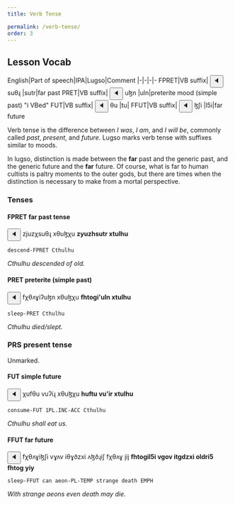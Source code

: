 ```yaml
---
title: Verb Tense

permalink: /verb-tense/
order: 3
---
```


## Lesson Vocab

English|Part of speech|IPA|Lugso|Comment
|-|-|-|-
FPRET|VB suffix|<span class='spoken '> <button class='speak' type='button' data-ipa='suθɻ'>🔈</button> <span class='ipa'>suθɻ</span> </span>|sutr|far past
PRET|VB suffix|<span class='spoken '> <button class='speak' type='button' data-ipa='uɮn'>🔈</button> <span class='ipa'>uɮn</span> </span>|uln|preterite mood (simple past) "i VBed"
FUT|VB suffix|<span class='spoken '> <button class='speak' type='button' data-ipa='θu'>🔈</button> <span class='ipa'>θu</span> </span>|tu|
FFUT|VB suffix|<span class='spoken '> <button class='speak' type='button' data-ipa='ɮʃi'>🔈</button> <span class='ipa'>ɮʃi</span> </span>|l5i|far future

Verb tense is the difference between _I was_, _I am_, and _I will be_, commonly called _past_, _present_, and _future_. 
Lugso marks verb tense with suffixes similar to moods.

In lugso, distinction is made between the **far** past and the generic past, and the generic future and the **far** future. Of course, what is far to human cultists is paltry moments to the outer gods, but there are times when the distinction is necessary to make from a mortal perspective.

### Tenses

#### FPRET far past tense

<span class='spoken '> <button class='speak' type='button' data-ipa='zjuzχsuθɻ xθuɮχu'>🔈</button> <span class='ipa'>zjuzχsuθɻ xθuɮχu</span> </span> <strong>zyuzhsutr xtulhu</strong>

`descend-FPRET Cthulhu`

_Cthulhu descended of old._

#### PRET preterite (simple past)

<span class='spoken '> <button class='speak' type='button' data-ipa='fχθʌɣiʔuɮn xθuɮχu'>🔈</button> <span class='ipa'>fχθʌɣiʔuɮn xθuɮχu</span> </span> <strong>fhtogi'uln xtulhu</strong>

`sleep-PRET Cthulhu`

_Cthulhu died/slept._

### PRS present tense

Unmarked.

#### FUT simple future

<span class='spoken '> <button class='speak' type='button' data-ipa='χufθu vuʔiɻ xθuɮχu'>🔈</button> <span class='ipa'>χufθu vuʔiɻ xθuɮχu</span> </span> <strong>huftu vu'ir xtulhu</strong>

`consume-FUT 1PL.INC-ACC Cthulhu`

_Cthulhu shall eat us._

#### FFUT far future

<span class='spoken '> <button class='speak' type='button' data-ipa='fχθʌɣiɮʃi vɣʌv iθɣðzxi ʌɮðɻiʃ fχθʌɣ jij'>🔈</button> <span class='ipa'>fχθʌɣiɮʃi vɣʌv iθɣðzxi ʌɮðɻiʃ fχθʌɣ jij</span> </span> <strong>fhtogil5i vgov itgdzxi oldri5 fhtog yiy</strong>

`sleep-FFUT can aeon-PL-TEMP strange death EMPH`

_With strange aeons even death may die._
